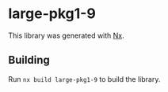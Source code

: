 # large-pkg1-9

This library was generated with [Nx](https://nx.dev).

## Building

Run `nx build large-pkg1-9` to build the library.
